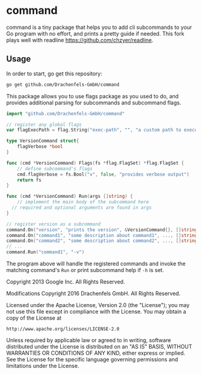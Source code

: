# command

command is a tiny package that helps you to add cli subcommands to your Go program with no effort, and prints a pretty guide if needed.
This fork plays well with readline https://github.com/chzyer/readline. 

## Usage

In order to start, go get this repository:

~~~ sh
go get github.com/Drachenfels-GmbH/command
~~~

This package allows you to use flags package as you used to do, and provides additional parsing for subcommands and subcommand flags.

~~~ go
import "github.com/Drachenfels-GmbH/command"

// register any global flags
var flagExecPath = flag.String("exec-path", "", "a custom path to executable")

type VersionCommand struct{
	flagVerbose *bool
}

func (cmd *VersionCommand) Flags(fs *flag.FlagSet) *flag.FlagSet {
	// define subcommand's flags
	cmd.flagVerbose = fs.Bool("v", false, "provides verbose output")
	return fs
}

func (cmd *VersionCommand) Run(args []string) {
	// implement the main body of the subcommand here
  // required and optional arguments are found in args
}

// register version as a subcommand
command.On("version", "prints the version", &VersionCommand{}, []string{"v"})
command.On("command1", "some description about command1", ..., []string{})
command.On("command2", "some description about command2", ..., []string{})
// ...
command.Run("command1", "-v")
~~~

The program above will handle the registered commands and invoke the matching command's `Run` or print subcommand help if `-h` is set.

Copyright 2013 Google Inc. All Rights Reserved.

Modifications Copyright 2016 Drachenfels GmbH. All Rights Reserved.

Licensed under the Apache License, Version 2.0 (the "License");
you may not use this file except in compliance with the License.
You may obtain a copy of the License at

    http://www.apache.org/licenses/LICENSE-2.0

Unless required by applicable law or agreed to in writing, software
distributed under the License is distributed on an "AS IS" BASIS,
WITHOUT WARRANTIES OR CONDITIONS OF ANY KIND, either express or implied.
See the License for the specific language governing permissions and
limitations under the License.
